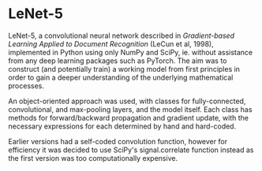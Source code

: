 # LeNet-5

LeNet-5, a convolutional neural network described in _Gradient-based Learning Applied to Document Recognition_ (LeCun et al, 1998), implemented in Python using only NumPy and SciPy, ie. without assistance from any deep learning packages such as PyTorch. The aim was to construct (and potentially train) a working model from first principles in order to gain a deeper understanding of the underlying mathematical processes.

An object-oriented approach was used, with classes for fully-connected, convolutional, and max-pooling layers, and the model itself. Each class has methods for forward/backward propagation and gradient update, with the necessary expressions for each determined by hand and hard-coded.

Earlier versions had a self-coded convolution function, however for efficiency it was decided to use SciPy's signal.correlate function instead as the first version was too computationally expensive.